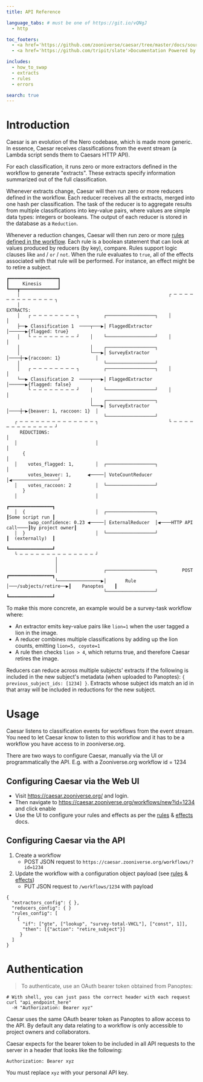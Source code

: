 ```yaml
---
title: API Reference

language_tabs: # must be one of https://git.io/vQNgJ
  - http

toc_footers:
  - <a href='https://github.com/zooniverse/caesar/tree/master/docs/source/'>Modify documentation</a>
  - <a href='https://github.com/tripit/slate'>Documentation Powered by Slate</a>

includes:
  - how_to_swap
  - extracts
  - rules
  - errors

search: true
---
```


# Introduction

Caesar is an evolution of the Nero codebase, which is made more generic. In
essence, Caesar receives classifications from the event stream (a Lambda script
sends them to Caesars HTTP API). 

For each classification, it runs zero or more extractors defined in the
workflow to generate "extracts". These extracts specify information summarized
out of the full classification.

Whenever extracts change, Caesar will then run zero or more reducers defined in
the workflow. Each reducer receives all the extracts, merged into one hash per
classification. The task of the reducer is to aggregate results from multiple
classifications into key-value pairs, where values are simple data types:
integers or booleans. The output of each reducer is stored in the database as a
`Reduction`.

Whenever a reduction changes, Caesar will then run zero or more [rules defined
in the
workflow](https://github.com/zooniverse/caesar/blob/master/docs/rules.md). Each
rule is a boolean statement that can look at values produced by reducers (by
key), compare. Rules support logic clauses like `and` / `or` / `not`. When the
rule evaluates to `true`, all of the effects associated with that rule will be
performed. For instance, an effect might be to retire a subject.

```
┏━━━━━━━━━━━━━━━━━━┓
┃     Kinesis      ┃
┗━━━┳━━━━━━━━━━━━━━┛
    │                                                       ┌ ─ ─ ─ ─ ─ ─ ─ ─ ─ ─ ─ ─ ─ ┐
    │                                                         EXTRACTS:
    │   ┌ ─ ─ ─ ─ ─ ─ ─ ─ ┐         ┌──────────────────┐    │                           │
    ├──▶ Classification 1  ────┬───▶│ FlaggedExtractor │──────▶{flagged: true}
    │   └ ─ ─ ─ ─ ─ ─ ─ ─ ┘    │    └──────────────────┘    │                           │
    │                          │    ┌──────────────────┐
    │                          └───▶│ SurveyExtractor  │────┼─▶{raccoon: 1}             │
    │                               └──────────────────┘
    │   ┌ ─ ─ ─ ─ ─ ─ ─ ─ ┐         ┌──────────────────┐    │                           │
    └──▶ Classification 2  ────┬───▶│ FlaggedExtractor │──────▶{flagged: false}
        └ ─ ─ ─ ─ ─ ─ ─ ─ ┘    │    └──────────────────┘    │                           │
                               │    ┌──────────────────┐
                               └───▶│ SurveyExtractor  │────┼─▶{beaver: 1, raccoon: 1}  │
                                    └──────────────────┘
   ┌ ─ ─ ─ ─ ─ ─ ─ ─ ─ ─ ─ ─ ─ ─ ┐                          └ ─ ─ ─ ─ ─ ─ ─ ─ ─ ─ ─ ─ ─ ┘
     REDUCTIONS:                                                          │
   │                             │                                        │
      {                                                                   │
   │    votes_flagged: 1,        │  ┌──────────────────┐                  │
        votes_beaver: 1,      ◀─────│ VoteCountReducer │◀─────────────────┘
   │    votes_raccoon: 2         │  └──────────────────┘
      }
   │                             │
                                                                              ┏━━━━━━━━━━━━━━━━┓
   │  {                          │  ┌──────────────────┐                      ┃Some script run ┃
        swap_confidence: 0.23 ◀─────│ ExternalReducer  │◀────HTTP API call────┃by project owner┃
   │  }                          │  └──────────────────┘                      ┃  (externally)  ┃
                                                                              ┗━━━━━━━━━━━━━━━━┛
   └ ─ ─ ─ ─ ─ ─ ─ ─ ─ ─ ─ ─ ─ ─ ┘
                  │
                  │
                  │                 ┌──────────────────┐         POST         ┏━━━━━━━━━━━━━━━━┓
                  └────────────────▶│       Rule       │───/subjects/retire──▶┃    Panoptes    ┃
                                    └──────────────────┘                      ┗━━━━━━━━━━━━━━━━┛
```

To make this more concrete, an example would be a survey-task workflow where:

* An extractor emits key-value pairs like `lion=1` when the user tagged a lion
  in the image.
* A reducer combines multiple classifications by adding up the lion counts,
  emitting `lion=5, coyote=1`
* A rule then checks `lion > 4`, which returns true, and therefore Caesar
  retires the image.

Reducers can reduce across multiple subjects' extracts if the following is
included in the new subject's metadata (when uploaded to Panoptes): `{
previous_subject_ids: [1234] }`. Extracts whose subject ids match an id in that
array will be included in reductions for the new subject.

# Usage

Caesar listens to classification events for workflows from the event stream.
You need to let Caesar know to listen to this workflow and it has to be a
workflow you have access to in zooniverse.org.

There are two ways to configure Caesar, manually via the UI or programmatically the API.
E.g. with a Zooniverse.org workflow id = 1234

## Configuring Caesar via the Web UI
 + Visit https://caesar.zooniverse.org/ and login.
 + Then navigate to https://caesar.zooniverse.org/workflows/new?id=1234 and click enable
 + Use the UI to configure your rules and effects as per the [rules](#rules) & [effects](#effects) docs.

## Configuring Caesar via the API
1. Create a workflow
    + POST JSON request to `https://caesar.zooniverse.org/workflows/?id=1234`
0. Update the workflow with a configuration object payload (see [rules](docs/rules.md#rules) & [effects](docs/effects.md))
    + PUT JSON request to `/workflows/1234` with payload
```
{
  "extractors_config": { },
  "reducers_config": { }
  "rules_config": [
    {
      "if": ["gte", ["lookup", "survey-total-VHCL"], ["const", 1]],
      "then": [{"action": "retire_subject"}]
     }
  ]
}
```

# Authentication

> To authenticate, use an OAuth bearer token obtained from Panoptes:

```shell
# With shell, you can just pass the correct header with each request
curl "api_endpoint_here"
  -H "Authorization: Bearer xyz"
```

Caesar uses the same OAuth bearer token as Panoptes to allow access to the API. By default any data relating to a workflow is only accessible to project owners and collaborators.

Caesar expects for the bearer token to be included in all API requests to the server in a header that looks like the following:

`Authorization: Bearer xyz`

<aside class="notice">
You must replace <code>xyz</code> with your personal API key.
</aside>
